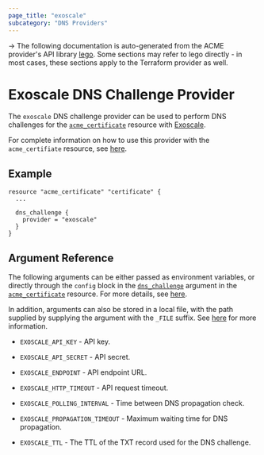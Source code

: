 ```yaml
---
page_title: "exoscale"
subcategory: "DNS Providers"
---
```


-> The following documentation is auto-generated from the ACME
provider's API library [lego](https://go-acme.github.io/lego/).  Some
sections may refer to lego directly - in most cases, these sections
apply to the Terraform provider as well.

# Exoscale DNS Challenge Provider

The `exoscale` DNS challenge provider can be used to perform DNS challenges for
the [`acme_certificate`][resource-acme-certificate] resource with
[Exoscale](https://www.exoscale.com/).

[resource-acme-certificate]: ../resources/certificate.md

For complete information on how to use this provider with the `acme_certifiate`
resource, see [here][resource-acme-certificate-dns-challenges].

[resource-acme-certificate-dns-challenges]: ./certificate.md#using-dns-challenges

## Example

```hcl
resource "acme_certificate" "certificate" {
  ...

  dns_challenge {
    provider = "exoscale"
  }
}
```
## Argument Reference

The following arguments can be either passed as environment variables, or
directly through the `config` block in the
[`dns_challenge`][resource-acme-certificate-dns-challenge-arg] argument in the
[`acme_certificate`][resource-acme-certificate] resource. For more details, see
[here][resource-acme-certificate-dns-challenges].

[resource-acme-certificate-dns-challenge-arg]: ./certificate.md#dns_challenge

In addition, arguments can also be stored in a local file, with the path
supplied by supplying the argument with the `_FILE` suffix. See
[here][acme-certificate-file-arg-example] for more information.

[acme-certificate-file-arg-example]: ./certificate.md#using-variable-files-for-provider-arguments

* `EXOSCALE_API_KEY` - API key.
* `EXOSCALE_API_SECRET` - API secret.

* `EXOSCALE_ENDPOINT` - API endpoint URL.
* `EXOSCALE_HTTP_TIMEOUT` - API request timeout.
* `EXOSCALE_POLLING_INTERVAL` - Time between DNS propagation check.
* `EXOSCALE_PROPAGATION_TIMEOUT` - Maximum waiting time for DNS propagation.
* `EXOSCALE_TTL` - The TTL of the TXT record used for the DNS challenge.


